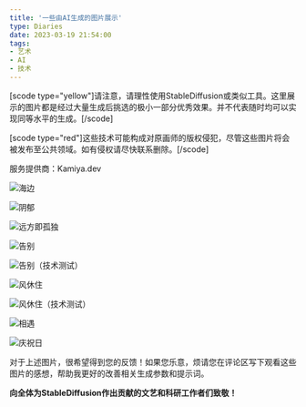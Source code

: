 ```yaml
---
title: '一些由AI生成的图片展示'
type: Diaries
date: 2023-03-19 21:54:00
tags:
- 艺术
- AI
- 技术
---
```

[scode type="yellow"]请注意，请理性使用StableDiffusion或类似工具。这里展示的图片都是经过大量生成后挑选的极小一部分优秀效果。并不代表随时均可以实现同等水平的生成。[/scode]

[scode type="red"]这些技术可能构成对原画师的版权侵犯，尽管这些图片将会被发布至公共领域。如有侵权请尽快联系删除。[/scode]

服务提供商：Kamiya.dev

![海边](https://helimstorage.blob.core.windows.net/helimstorage/228/e35cafd3-a54f-4c59-8259-ada1b15be3ca)

![阴郁](https://helimstorage.blob.core.windows.net/helimstorage/228/c5027d84-9ac8-4039-a0f7-b2821cb7b432)

![远方即孤独](https://helimstorage.blob.core.windows.net/helimstorage/228/2168f7f4-ece7-4beb-8595-ea93d7ea5fb3)

![告别](https://helimstorage.blob.core.windows.net/helimstorage/228/bff1d9dc-c2f2-470b-8d03-49fe4f8c8430)

![告别（技术测试）](https://helimstorage.blob.core.windows.net/helimstorage/228/63700a8b-17e1-49bb-95cc-55479fecc9ec)

![风休住](https://helimstorage.blob.core.windows.net/helimstorage/228/a6b088f5-2274-4b6c-8e29-a204adf7f79d)

![风休住（技术测试）](https://helimstorage.blob.core.windows.net/helimstorage/228/e9b0ceb7-d0ae-4d53-8e09-fef191780a6e)

![相遇](https://helimstorage.blob.core.windows.net/helimstorage/228/185443bd-b22b-4608-8d18-f51c51509ed1)

![庆祝日](https://helimstorage.blob.core.windows.net/helimstorage/228/5954b3f0-5990-4a51-9e3f-4eab9af87d7a)

对于上述图片，很希望得到您的反馈！如果您乐意，烦请您在评论区写下观看这些图片的感想，帮助我更好的改善相关生成参数和提示词。

**向全体为StableDiffusion作出贡献的文艺和科研工作者们致敬！**
